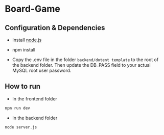 # Board-Game


## Configuration & Dependencies
- Install [node.js](https://nodejs.org/dist/v22.14.0/node-v22.14.0-x64.msi)
- npm install


- Copy the .env file in the folder ```backend/dotent template``` to the root of the backend folder. Then update the DB_PASS field to your actual MySQL root user password.


## How to run
- In the frontend folder

```bash
npm run dev
```

- In the backend folder

```bash
node server.js
```